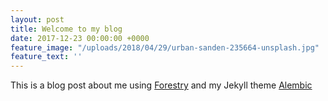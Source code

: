 ```yaml
---
layout: post
title: Welcome to my blog
date: 2017-12-23 00:00:00 +0000
feature_image: "/uploads/2018/04/29/urban-sanden-235664-unsplash.jpg"
feature_text: ''
---
```

This is a blog post about me using [Forestry](https://forestry.io) and my Jekyll theme [Alembic](https://alembic.darn.es)